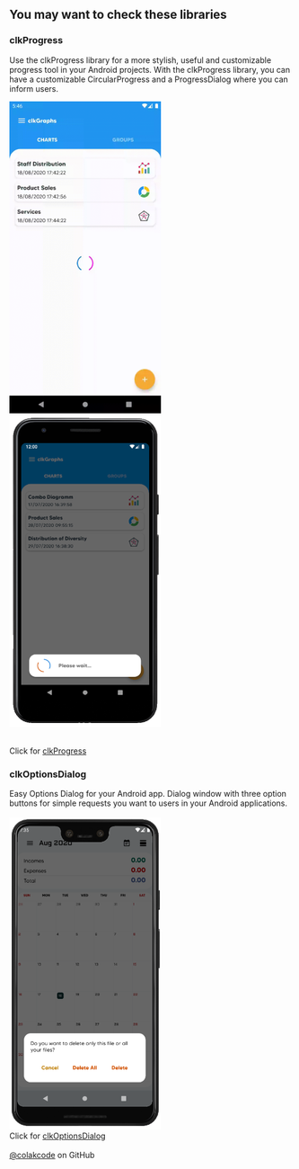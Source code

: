 
## You may want to check these libraries
### clkProgress
Use the clkProgress library for a more stylish, useful and customizable progress tool in your Android projects. With the clkProgress library, you can have a customizable CircularProgress and a ProgressDialog where you can inform users.<br/>

<img src="https://raw.githubusercontent.com/colakcode/clkProgress/master/images/circular_progress.gif" width="270" height="555"/> <img src="https://raw.githubusercontent.com/colakcode/clkProgress/master/images/progress_dialog.png" width="270" height="555"/>

<br/>Click for [clkProgress](https://github.com/colakcode/clkProgress)

### clkOptionsDialog
Easy Options Dialog for your Android app. Dialog window with three option buttons for simple requests you want to users in your Android applications.<br/><br/>
<img src="https://raw.githubusercontent.com/colakcode/clkOptionsDialog/master/media/options_dialog.png" width="270" height="555"/>
<br/>Click for [clkOptionsDialog](https://github.com/colakcode/clkOptionsDialog)
<br/><br/>
[@colakcode](https://github.com/colakcode/) on GitHub
